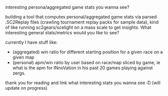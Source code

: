 interesting persona/aggregated game stats you wanna see?



building a tool that computes personal/aggregated game stats via parsed .SC2Replay files (crawling tournament replay packs for sample data), kind of like running sc2gears/scelight on a mass scale to get insights. What interesting general stats/metrics would you like to see?

currently I have stuff like:
- (aggregated) win ratio for different starting position for a given race on a given map
- (personal) apm/win ratio by user based on race/map sliced by game, ie what is the apm for INnoVation in his past 20 games playing against zergs.

thank you for reading and lmk what interesting stats you wanna see :D (will update on progress)

